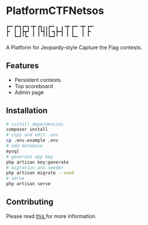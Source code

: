 # PlatformCTFNetsos

```
┏━╸┏━┓┏━┓╺┳╸┏┓╻╻┏━╸╻ ╻╺┳╸┏━╸╺┳╸┏━╸
┣╸ ┃ ┃┣┳┛ ┃ ┃┗┫┃┃╺┓┣━┫ ┃ ┃   ┃ ┣╸ 
╹  ┗━┛╹┗╸ ╹ ╹ ╹╹┗━┛╹ ╹ ╹ ┗━╸ ╹ ╹  
```

A Platform for Jeopardy-style Capture the Flag contests.

## Features
- Persistent contests
- Top scoreboard
- Admin page

## Installation
```bash
# install dependencies
composer install
# copy and edit .env
cp .env.example .env
# add database
mysql
# generate app key
php artisan key:generate
# migration and seeder
php artisan migrate --seed
# serve
php artisan serve
```

## Contributing
Please read [ this ](https://github.com/adamyordan/PlatformCTFNetsos/wiki/Contributing) for more information.

